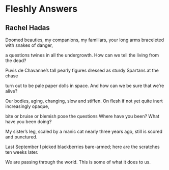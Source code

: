 # Fleshly Answers
## Rachel Hadas
Doomed beauties, my companions, my familiars,
your long arms braceleted with snakes of danger,

a questions twines in all the undergrowth.
How can we tell the living from the dead?

Puvis de Chavanne’s tall pearly figures
dressed as sturdy Spartans at the chase

turn out to be pale paper dolls in space.
And how can we be sure that we’re alive?

Our bodies, aging, changing, slow and stiffen.
On flesh if not yet quite inert increasingly opaque,

bite or bruise or blemish pose the questions
Where have you been? What have you been doing?

My sister’s leg, scaled by a manic cat
nearly three years ago, still is scored and punctured.

Last September I picked blackberries
bare-armed; here are the scratches ten weeks later.

We are passing through the world.
This is some of what it does to us.